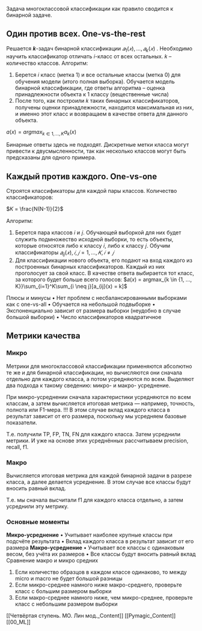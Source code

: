
Задача многоклассовой классификации как правило сводится к бинарной задаче.

## Один против всех. One-vs-the-rest

Решается 𝒌-задач бинарной классификации $𝑎_1(𝑥) , . . . , 𝑎_k( 𝑥)$ .
Необходимо научить классификатор отличать 𝑖-класс от всех остальных. 𝑘 – количество классов.
Алгоритм:
1) Берется 𝑖 класс (метка 1) и все остальные классы (метка 0) для обучения модели (итого полная выборка).
Обучается модель бинарной классификации, где ответы алгоритма – оценка принадлежности объекта к 1 классу (вещественные числа)
2) После того, как построили 𝑘 таких бинарных классификаторов, получены оценки принадлежности, находится максимальная из них, и именно этот класс и возвращаем в качестве ответа для данного объекта.

$a(x) = argmax_{k \in {1, ..., K}}a_k(x)$

Бинарные ответы здесь не подходят. Дискретные метки класса могут привести к двусмысленности, так как несколько классов могут быть предсказаны для одного примера.

## Каждый против каждого. One-vs-one

Строятся классификаторы для каждой пары классов. Количество
классификаторов:

$𝐾 = \frac{N(N-1)}{2}$

Алгоритм:
1) Берется пара классов 𝑖 и 𝑗. Обучающей выборкой для них будет служить подмножество исходной выборки, то есть объекты, которые относятся либо к классу 𝑖, либо к классу 𝑗.
Обучим классификаторы $𝑎_{ij}(𝑥) , 𝑖, 𝑗 = 1,…,𝐾, 𝑖 ≠ 𝑗$
2) Для классификации нового объекта, его подают на вход каждого из построенных бинарных классификаторов. Каждый из них проголосует за свой класс. В качестве ответа выбирается тот класс, за которого будет больше всего голосов:
$𝑎(𝑥) = argmax_{k \in {1, ..., K}}\sum_{i=1}^K\sum_{i \neq j}[a_{ij}(x) = k]$


Плюсы и минусы
• Нет проблем с несбалансированными выборками как с one-vs-all
• Обучается на небольшой подвыборке 
• Экспоненциально зависит от размера выборки (неудобно в случае большой выборки)
• Число классификаторов квадратичное

## Метрики качества

### Микро

Метрики для многоклассовой классификации применяются абсолютно те же и для бинарной классификации, но вычисляются они сначала отдельно для каждого класса, а потом усредняются по всем.
Выделяют два подхода к такому сведению: микро- и макро-
усреднение.

При микро-усреднении сначала характеристики усредняются по всем классам, а затем
вычисляется итоговая метрика — например, точность, полнота или F1-мера.
!!! В этом случае вклад каждого класса в результат зависит от его размера, поскольку мы усредняем базовые показатели.

Т.е. получили TP, FP, TN, FN для каждого класса. Затем усреднили метрики. И уже на основе этих усреднённых рассчитываем precision, recall, f1.

### Макро

Вычисляется итоговая метрика для каждой бинарной задачи в разрезе класса, а далее делается усреднение.
В этом случае все классы будут вносить равный вклад.

Т.е. мы сначала высчитали f1 для каждого класса отдельно, а затем усреднили эту метрику.

### Основные моменты

**Микро-усреднение**
• Учитывает наиболее крупные классы при подсчёте результата
• Вклад каждого класса в результат зависит от его размера
**Макро-усреднение**
• Учитывает все классы с одинаковым весом, без учёта их размеров
• Все классы будут вносить равный вклад
Сравнение макро и микро средних
1) Если количество образцов в каждом классе одинаково, то между micro и macro не будет большой разницы
2) Если микро-среднее намного ниже макро-среднего, проверьте класс с большим размером выборки
3) Если макро-среднее намного ниже, чем микро-среднее, проверьте класс с небольшим размером выборки

[[Четвёртая ступень. МO. Лин мод._Content]] [[Pymagic_Content]]  [[00_ML]] 